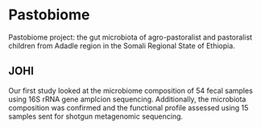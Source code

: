 # Pastobiome
Pastobiome project: the gut microbiota of agro-pastoralist and pastoralist children from Adadle region in the Somali Regional State of Ethiopia.


## JOHI
Our first study looked at the microbiome composition of 54 fecal samples using 16S rRNA gene amplcion sequencing. Additionally, the microbiota composition was confirmed and the functional profile assessed using 15 samples sent for shotgun metagenomic sequencing.
